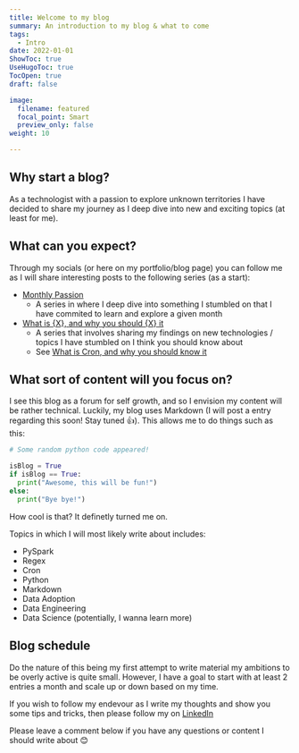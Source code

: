 ```yaml
---
title: Welcome to my blog
summary: An introduction to my blog & what to come
tags:
  - Intro
date: 2022-01-01
ShowToc: true
UseHugoToc: true
TocOpen: true
draft: false

image:
  filename: featured
  focal_point: Smart
  preview_only: false
weight: 10

---
```


## Why start a blog?

As a technologist with a passion to explore unknown territories I have decided to share my journey as I deep dive into new and exciting topics (at least for me).

## What can you expect?

Through my socials (or here on my portfolio/blog page) you can follow me as I will share interesting posts to the following series (as a start):

- [Monthly Passion](../../tutorials/monthlypassion/)
  - A series in where I deep dive into something I stumbled on that I have commited to learn and explore a given month
- [What is {X}, and why you should {X} it](../../tutorials/whatisx/)
  - A series that involves sharing my findings on new technologies / topics I have stumbled on I think you should know about
  - See [What is Cron, and why you should know it](../../tutorials/whatisx/cron/)

## What sort of content will you focus on?

I see this blog as a forum for self growth, and so I envision my content will be rather technical. Luckily, my blog uses Markdown (I will post a entry regarding this soon! Stay tuned 👍). This allows me to do things such as this:

```python
# Some random python code appeared!

isBlog = True
if isBlog == True:
  print("Awesome, this will be fun!")
else:
  print("Bye bye!")
```

How cool is that? It definetly turned me on. 

Topics in which I will most likely write about includes:

- PySpark
- Regex
- Cron
- Python
- Markdown
- Data Adoption
- Data Engineering
- Data Science (potentially, I wanna learn more)

## Blog schedule

Do the nature of this being my first attempt to write material my ambitions to be overly active is quite small. However, I have a goal to start with at least 2 entries a month and scale up or down based on my time. 

If you wish to follow my endevour as I write my thoughts and show you some tips and tricks, then please follow my on [LinkedIn](https://linkedin.com/in/oscar-dyremyhr/)

Please leave a comment below if you have any questions or content I should write about 😊
